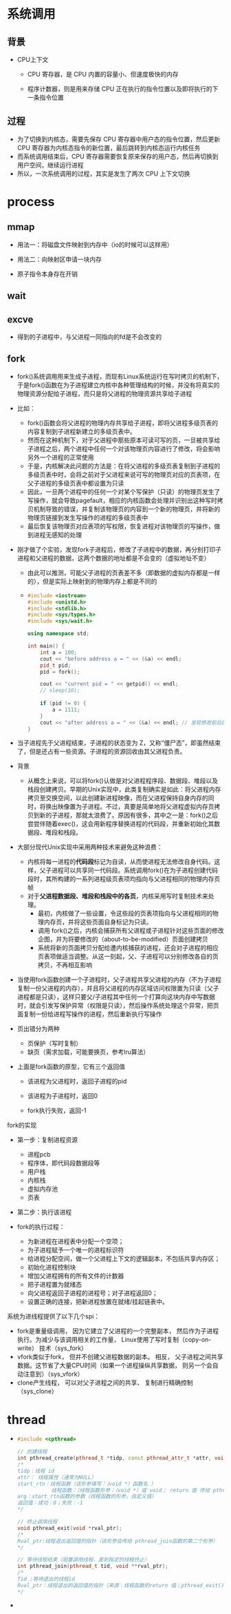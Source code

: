 # 系统调用

## 背景

- CPU上下文

  - CPU 寄存器，是 CPU 内置的容量小、但速度极快的内存

  - 程序计数器，则是用来存储 CPU 正在执行的指令位置以及即将执行的下一条指令位置



## 过程

- 为了切换到内核态，需要先保存 CPU 寄存器中用户态的指令位置，然后更新 CPU 寄存器为内核态指令的新位置，最后跳转到内核态运行内核任务
- 而系统调用结束后，CPU 寄存器需要恢复原来保存的用户态，然后再切换到用户空间，继续运行进程
- 所以，一次系统调用的过程，其实是发生了两次 CPU 上下文切换







# process

## mmap

- 用法一：将磁盘文件映射到内存中（io的时候可以这样用）
- 用法二：向映射区申请一块内存

- 原子指令本身存在开销



## wait



## excve

- 得到的子进程中，与父进程一同指向的fd是不会改变的



## fork


- fork()系统调用用来生成子进程，而现有Linux系统运行在写时拷贝的机制下，于是fork()函数在为子进程建立内核中各种管理结构的时候，并没有将真实的物理资源分配给子进程，而只是将父进程的物理资源共享给子进程

- 比如：

  - fork()函数会将父进程的物理内存共享给子进程，即将父进程多级页表的内容复制到子进程新建立的多级页表中。
  - 然而在这种机制下，对于父进程中那些原本可读可写的页，一旦被共享给子进程之后，两个进程中任何一个对该物理页内容进行了修改，将会影响另外一个进程的正常使用
  - 于是，内核解决此问题的方法是：在将父进程的多级页表复制到子进程的多级页表中时，会将之前对于父进程来说可写的物理页对应的页表项，在父子进程的多级页表中都设置为只读
  - 因此，一旦两个进程中的任何一个对某个写保护（只读）的物理页发生了写操作，就会导致pagefault，相应的内核函数会处理并识别出这种写时拷贝机制导致的错误，并复制该物理页的内容到一个新的物理页，并将新的物理页链接到发生写操作的进程的多级页表中
  - 最后恢复该物理页对应表项的写权限，恢复进程对该物理页的写操作，做到进程无感知的处理

- 刚才做了个实验，发现fork子进程后，修改了子进程中的数据，再分别打印子进程和父进程的数据，这两个数据的地址都是不会变的（虚拟地址不变）

  - 由此可以推测，可能父子进程的页表差不多（即数据的虚拟内存都是一样的），但是实际上映射到的物理内存上都是不同的

  - ```cpp
    #include <iostream>
    #include <unistd.h>
    #include <stdlib.h>
    #include <sys/types.h>
    #include <sys/wait.h>
    
    using namespace std;
    
    int main() {
        int a = 100;
        cout << "before address a = " << (&a) << endl;
        pid_t pid;
        pid = fork();
    
        cout << "current pid = " << getpid() << endl;
        // sleep(10);
        
        if (pid != 0) {
            a = 1111;
        }
        cout << "after address a = " << (&a) << endl; // 发现修改前后的数据地址都是一样的
    }
    ```

- 当子进程先于父进程结束，子进程的状态变为 Z，又称“僵尸态”，即虽然结束了，但是还占有一些资源。子进程的资源回收由其父进程负责。

- 背景
  - 从概念上来说，可以将fork()认做是对父进程程序段、数据段、堆段以及栈段创建拷贝。早期的Unix实现中，此类复制确实是如此：将父进程内存拷贝至交换空间，以此创建新进程映像，而在父进程保持自身内存的同时，将换出映像置为子进程。不过，真要是简单地将父进程虚拟内存页拷贝到新的子进程，那就太浪费了。原因有很多，其中之一是：fork()之后尝尝伴随着exec()，这会用新程序替换进程的代码段，并重新初始化其数据段、堆段和栈段。
- 大部分现代Unix实现中采用两种技术来避免这种浪费：
  - 内核将每一进程的**代码段**标记为自读，从而使进程无法修改自身代码。这样，父子进程可以共享同一代码段。系统调用fork()在为子进程创建代码段时，其所构建的一系列进程级页表项均指向与父进程相同的物理内存页帧
  - 对于**父进程数据段、堆段和栈段中的各页**，内核采用写时复制技术来处理。
    - 最初，内核做了一些设置，令这些段的页表项指向与父进程相同的物理内存页，并将这些页面自身标记为只读。
    - 调用 fork()之后，内核会捕获所有父进程或子进程针对这些页面的修改企图，并为将要修改的（about-to-be-modified）页面创建拷贝
    - 系统将新的页面拷贝分配给遭内核捕获的进程，还会对子进程的相应页表项做适当调整。从这一刻起，父、子进程可以分别修改各自的页拷贝，不再相互影响

- 当使用fork函数创建一个子进程时，父子进程共享父进程的内存（不为子进程复制一份父进程的内存），并且将父进程的内存区域访问权限置为只读（父子进程都是只读），这样只要父/子进程其中任何一个打算向这块内存中写数据时，就会引发写保护异常（权限是只读），然后操作系统处理这个异常，把页面复制一份给进程写操作的进程，然后重新执行写操作

- 页出错分为两种
  - 页保护（写时复制）
  - 缺页（需求加载，可能要换页，参考lru算法）

- 上面是fork函数的原型，它有三个返回值

  - 该进程为父进程时，返回子进程的pid

  - 该进程为子进程时，返回0

  - fork执行失败，返回-1

fork的实现

- 第一步：复制进程资源
  - 进程pcb
  - 程序体，即代码段数据段等
  - 用户栈
  - 内核栈
  - 虚拟内存池
  - 页表
- 第二步：执行该进程

- fork的执行过程：
  - 为新进程在进程表中分配一个空项；
  - 为子进程赋予一个唯一的进程标识符
  - 给进程分配空间，做一个父进程上下文的逻辑副本，不包括共享内存区；
  - 初始化进程控制块
  - 增加父进程拥有的所有文件的计数器
  - 把子进程置为就绪态
  - 向父进程返回子进程的进程号；对子进程返回0；
  - 设置正确的连接，把新进程放置在就绪/挂起链表中。

系统为进线程提供了以下几个spi：

- fork是重量级调用， 因为它建立了父进程的一个完整副本， 然后作为子进程执行。为减少与该调用相关的工作量， Linux使用了写时复制（copy-on-write） 技术（sys_fork）
- vfork类似于fork， 但并不创建父进程数据的副本。 相反， 父子进程之间共享数据。这节省了大量CPU时间（如果一个进程操纵共享数据， 则另一个会自动注意到）（sys_vfork）
- clone产生线程， 可以对父子进程之间的共享、 复制进行精确控制（sys_clone）







# thread

- ```cpp
  #include <cpthread>
  
  // 创建线程
  int pthread_create(pthread_t *tidp, const pthread_attr_t *attr, void *(*start_rtn)(void), void *arg);
  /*
  tidp：线程 id
  attr： 线程属性（通常为NULL）
  start_rtn：线程函数（该形参填写：（void *）函数名 ）
             线程函数：（线程函数形参：（void *）或 void； return 值 传给 pthread_join函数的第二个形参 ）
  arg：start_rtn函数的参数（线程函数的形参，自定义值）
  返回值：成功：0；失败：-1
  */
  
  // 终止调用线程
  void pthread_exit(void *rval_ptr);
  /*
  Rval_ptr:线程退出返回值的指针（该形参会传给 pthread_join函数的第二个形参）
  */
  
  // 等待线程结束（阻塞调用线程，直到指定的线程终止）
  int pthread_join(pthread_t tid, void **rval_ptr);
  /*
  Tid :等待退出的线程id
  Rval_ptr：线程退出的返回值的指针（来源：线程函数的return 值；pthread_exit()函数的形参）
  */
  ```

- 